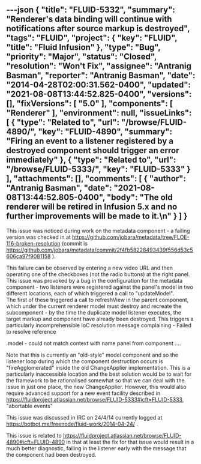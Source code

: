 ---json
{
  "title": "FLUID-5332",
  "summary": "Renderer's data binding will continue with notifications after source markup is destroyed",
  "tags": "FLUID",
  "project": {
    "key": "FLUID",
    "title": "Fluid Infusion"
  },
  "type": "Bug",
  "priority": "Major",
  "status": "Closed",
  "resolution": "Won't Fix",
  "assignee": "Antranig Basman",
  "reporter": "Antranig Basman",
  "date": "2014-04-28T02:00:31.562-0400",
  "updated": "2021-08-08T13:44:52.825-0400",
  "versions": [],
  "fixVersions": [
    "5.0"
  ],
  "components": [
    "Renderer"
  ],
  "environment": null,
  "issueLinks": [
    {
      "type": "Related to",
      "url": "/browse/FLUID-4890/",
      "key": "FLUID-4890",
      "summary": "Firing an event to a listener registered by a destroyed component should trigger an error immediately"
    },
    {
      "type": "Related to",
      "url": "/browse/FLUID-5333/",
      "key": "FLUID-5333"
    }
  ],
  "attachments": [],
  "comments": [
    {
      "author": "Antranig Basman",
      "date": "2021-08-08T13:44:52.805-0400",
      "body": "The old renderer will be retired in Infusion 5.x and no further improvements will be made to it.\n"
    }
  ]
}
---
This issue was noticed during work on the metadata component - a failing version was checked in at <https://github.com/jobara/metadata/tree/FLOE-116-broken-resolution> (commit is <https://github.com/jobara/metadata/commit/2f4fb58228493439f556d53c5606ca97f9081158> ).&#x20;

This failure can be observed by entering a new video URL and then operating one of the checkboxes (not the radio buttons) at the right panel. This issue was provoked by a bug in the configuration for the metadata component - two listeners were registered against the panel's model in two different locations, each of which triggered a call to "updateModel".\
The first of these triggered a call to refreshView in the parent component, which under the current renderer model must destroy and recreate the subcomponent - by the time the duplicate model listener executes, the target markup and component have already been destroyed. This triggers a particularly incomprehensible IoC resolution message complaining - Failed to resolve reference&#x20;



.model - could not match context with name panel from component ....

Note that this is currently an "old-style" model component and so the listener loop during which the component destruction occurs is "fireAgglomerated" inside the old ChangeApplier implementation. This is a particularly inaccessible location and the best solution would be to wait for the framework to be rationalised somewhat so that we can deal with the issue in just one place, the new ChangeApplier. However, this would also require advanced support for a new event facility described in <https://fluidproject.atlassian.net/browse/FLUID-5333#icft=FLUID-5333>, "abortable events"

This issue was discussed in IRC on 24/4/14 currently logged at <https://botbot.me/freenode/fluid-work/2014-04-24/> .

This issue is related to <https://fluidproject.atlassian.net/browse/FLUID-4890#icft=FLUID-4890> in that at least the fix for that issue would result in a much better diagnostic, failing in the listener early with the message that the component had been destroyed.

        
